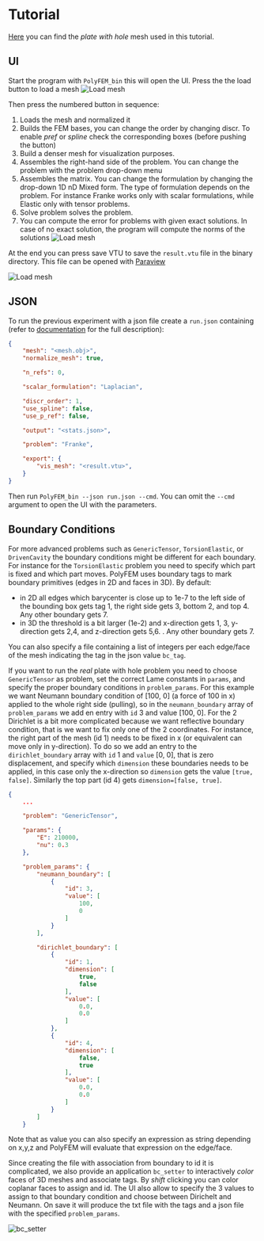 Tutorial
========

[Here](img/plane_hole.obj) you can find the *plate with hole* mesh used in this tutorial.


UI
---

Start the program with `PolyFEM_bin` this will open the UI.
Press the the load button to load a mesh
![Load mesh](img/t1.png)


Then press the numbered button in sequence:

1. Loads the mesh and normalized it
1. Builds the FEM bases, you can change the order by changing discr. To enable *pref* or *spline* check the corresponding boxes (before pushing the button)
1. Build a denser mesh for visualization purposes.
1. Assembles the right-hand side of the problem. You can change the problem with the problem drop-down menu
1. Assembles the matrix. You can change the formulation by changing the drop-down 1D nD Mixed form. The type of formulation depends on the problem. For instance Franke works only with scalar formulations, while Elastic only with tensor problems.
1. Solve problem solves the problem.
1. You can compute the error for problems with given exact solutions. In case of no exact solution, the program will compute the norms of the solutions
![Load mesh](img/t2.png)

At the end you can press save VTU to save the `result.vtu` file in the binary directory. This file can be opened with [Paraview](https://www.paraview.org/)

![Load mesh](img/t3.png)


JSON
----

To run the previous experiment with a json file create a `run.json` containing (refer to [documentation](documentation.md) for the full description):

```json
{
    "mesh": "<mesh.obj>",
    "normalize_mesh": true,

    "n_refs": 0,

    "scalar_formulation": "Laplacian",

    "discr_order": 1,
    "use_spline": false,
    "use_p_ref": false,

    "output": "<stats.json>",

    "problem": "Franke",

    "export": {
        "vis_mesh": "<result.vtu>",
    }
}
```

Then run `PolyFEM_bin --json run.json --cmd`. You can omit the `--cmd` argument to open the UI with the parameters.

Boundary Conditions
-------------------


For more advanced problems such as `GenericTensor`, `TorsionElastic`, or `DrivenCavity` the boundary conditions might be different for each boundary. For instance for the `TorsionElastic` problem you need to specify which part is fixed and which part moves. PolyFEM uses boundary tags to mark boundary primitives (edges in 2D and faces in 3D). By default:

- in 2D all edges which barycenter is close up to 1e-7 to the left side of the bounding box gets tag 1, the right side gets 3, bottom 2, and top 4. Any other boundary gets 7.
- in 3D the threshold is a bit larger (1e-2) and x-direction gets 1, 3, y-direction gets 2,4, and z-direction gets 5,6. . Any other boundary gets 7.

You can also specify a file containing a list of integers per each edge/face of the mesh indicating the tag in the json value `bc_tag`.

If you want to run the *real* plate with hole problem you need to choose `GenericTensor` as problem, set the correct Lame constants in `params`, and specify the proper boundary conditions in `problem_params`. For this example we want Neumann boundary condition of [100, 0]  (a force of 100 in x) applied to the whole right side (pulling), so in the `neumann_boundary` array of `problem_params` we add en entry with `id` 3 and value [100, 0].
For the 2 Dirichlet is a bit more complicated because we want reflective boundary condition, that is we want to fix only one of the 2 coordinates. For instance, the right part of the mesh (id 1) needs to be fixed in x (or equivalent can move only in y-direction). To do so we add an entry to the `dirichlet_boundary` array with `id` 1 and `value` [0, 0], that is zero displacement, and specify which `dimension` these boundaries needs to be applied, in this case only the x-direction so `dimension` gets the value `[true, false]`. Similarly the top part (id 4) gets `dimension=[false, true]`.


```json
{
	...

	"problem": "GenericTensor",

	"params": {
		"E": 210000,
		"nu": 0.3
	},

	"problem_params": {
		"neumann_boundary": [
			{
				"id": 3,
				"value": [
					100,
					0
				]
			}
		],

		"dirichlet_boundary": [
			{
				"id": 1,
				"dimension": [
					true,
					false
				],
				"value": [
					0.0,
					0.0
				]
			},
			{
				"id": 4,
				"dimension": [
					false,
					true
				],
				"value": [
					0.0,
					0.0
				]
			}
		]
	}
```

Note that as value you can also specify an expression as string depending on x,y,z and PolyFEM will evaluate that expression on the edge/face.

Since creating the file with association from boundary to id it is complicated, we also provide an application `bc_setter` to interactively *color* faces of 3D meshes and associate tags. By *shift* clicking you can color coplanar faces to assign and id. The UI also allow to specify the 3 values to assign to that boundary condition and choose between Dirichelt and Neumann. On save it will produce the txt file with the tags and a json file with the specified `problem_params`.

![bc_setter](img/bc_setter.png)